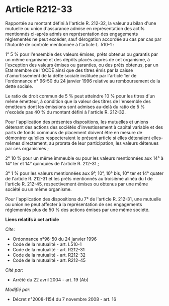 # Article R212-33

Rapportée au montant défini à l'article R. 212-32, la valeur au bilan d'une mutuelle ou union d'assurance admise en
représentation des actifs mentionnés ci-après admis en représentation des engagements réglementés ne peut excéder, sauf
dérogation accordée au cas par cas par l'Autorité de contrôle mentionnée à l'article L. 510-1 : 

1° 5 % pour l'ensemble des valeurs émises, prêts obtenus ou garantis par un même organisme et des dépôts placés auprès de cet
organisme, à l'exception des valeurs émises ou garanties, ou des prêts obtenus, par un Etat membre de l'OCDE ainsi que des
titres émis par la caisse d'amortissement de la dette sociale instituée par l'article 1er de l'ordonnance n° 96-50 du 24
janvier 1996 relative au remboursement de la dette sociale. 

Le ratio de droit commun de 5 % peut atteindre 10 % pour les titres d'un même émetteur, à condition que la valeur des titres
de l'ensemble des émetteurs dont les émissions sont admises au-delà du ratio de 5 % n'excède pas 40 % du montant défini à
l'article R. 212-32. 

Pour l'application des présentes dispositions, les mutuelles et unions détenant des actions des sociétés d'investissement à
capital variable et des parts de fonds communs de placement doivent être en mesure de démontrer qu'elles respecteraient le
présent article si elles détenaient elles-mêmes directement, au prorata de leur participation, les valeurs détenues par ces
organismes ; 

2° 10 % pour un même immeuble ou pour les valeurs mentionnées aux 14° à 14° ter et 14° quinquies de l'article R. 212-31 ; 

3° 1 % pour les valeurs mentionnées aux 9°, 10°, 10° bis, 10° ter et 14° quater de l'article R. 212-31 et les prêts
mentionnés au troisième alinéa du I de l'article R. 212-45, respectivement émises ou obtenus par une même société ou un même
organisme. 

Pour l'application des dispositions du 7° de l'article R. 212-31, une mutuelle ou union ne peut affecter à la représentation
de ses engagements réglementés plus de 50 % des actions émises par une même société.

**Liens relatifs à cet article**

_Cite_:

  - Ordonnance n°96-50 du 24 janvier 1996
  - Code de la mutualité - art. L510-1
  - Code de la mutualité - art. R212-31
  - Code de la mutualité - art. R212-32
  - Code de la mutualité - art. R212-45

_Cité par_:

  - Arrêté du 22 avril 2004 - art. 19 (Ab)

_Modifié par_:

  - Décret n°2008-1154 du 7 novembre 2008 - art. 16
